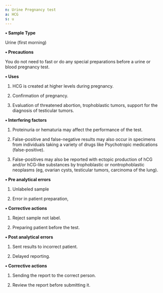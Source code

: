 ```yaml
---
n: Urine Pregnancy test
a: HCG
s: u
---
```



__•	Sample Type__

Urine (first morning)

__•	Precautions__

You do not need to fast or do any special preparations before a urine or blood pregnancy test.

__•	Uses__

1.	HCG is created at higher levels during pregnancy.

2.	Confirmation of pregnancy.

3.	Evaluation of threatened abortion, trophoblastic tumors, support for the diagnosis of testicular tumors.

__•	Interfering factors__

1.	Proteinuria or hematuria may affect the performance of the test.

2.	False-positive and false-negative results may also occur in specimens from individuals taking a variety of drugs like Psychotropic medications (false-positive).

3.	False-positives may also be reported with ectopic production of hCG and/or hCG-like substances by trophoblastic or nontrophoblastic neoplasms (eg, ovarian cysts, testicular tumors, carcinoma of the lung).

__•	Pre analytical errors__

1.	Unlabeled sample 

2.	Error in patient preparation,

__•	Corrective actions__

1.	Reject sample not label.

2.	Preparing patient before the test.

__•	Post analytical errors__

1.	Sent results to incorrect patient. 

2.	Delayed reporting.

__•	Corrective actions__

1.	Sending the report to the correct person.

2.	Review the report before submitting it.